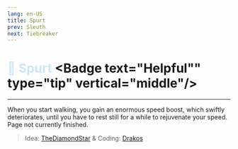 ```yaml
---
lang: en-US
title: Spurt
prev: Sleuth
next: Tiebreaker
---
```


# <font color=#c9e8f5>🪫 <b>Spurt</b></font> <Badge text="Helpful"" type="tip" vertical="middle"/>
---

When you start walking, you gain an enormous speed boost, which swiftly deteriorates, until you have to rest still for a while to rejuvenate your speed.
Page not currently finished.

> Idea: [TheDiamondStar](#) & Coding: [Drakos](#)